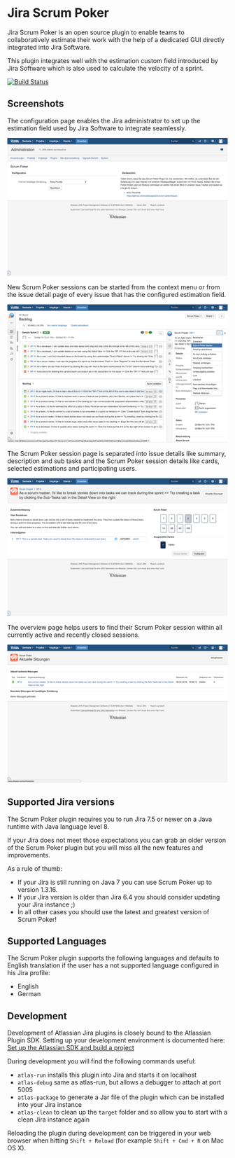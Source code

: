 # Jira Scrum Poker

Jira Scrum Poker is an open source plugin to enable teams to collaboratively estimate their work with the help of a dedicated GUI directly integrated into Jira Software.

This plugin integrates well with the estimation custom field introduced by Jira Software which is also used to calculate the velocity of a sprint.

[![Build Status](https://travis-ci.org/codescape/jira-scrum-poker.svg?branch=master)](https://travis-ci.org/codescape/jira-scrum-poker)

## Screenshots

The configuration page enables the Jira administrator to set up the estimation field used by Jira Software to integrate seamlessly.

![Configuration](/etc/screenshots/scrum-poker-configuration.png)

New Scrum Poker sessions can be started from the context menu or from the issue detail page of every issue that has the configured estimation field.

![Start Scrum Poker session](/etc/screenshots/scrum-poker-start.png)

The Scrum Poker session page is separated into issue details like summary, description and sub tasks and the Scrum Poker session details like cards, selected estimations and participating users.   

![Running Scrum Poker session](/etc/screenshots/scrum-poker-session.png)

The overview page helps users to find their Scrum Poker session within all currently active and recently closed sessions.

![Active sessions Overview](/etc/screenshots/scrum-poker-active-sessions.png)

## Supported Jira versions

The Scrum Poker plugin requires you to run Jira 7.5 or newer on a Java runtime with Java language level 8.

If your Jira does not meet those expectations you can grab an older version of the Scrum Poker plugin but you will miss all the new features and improvements. 

As a rule of thumb:

* If your Jira is still running on Java 7 you can use Scrum Poker up to version 1.3.16.
* If your Jira version is older than Jira 6.4 you should consider updating your Jira instance ;)
* In all other cases you should use the latest and greatest version of Scrum Poker!

## Supported Languages

The Scrum Poker plugin supports the following languages and defaults to English translation if the user has a not supported language configured in his Jira profile:

* English
* German

## Development

Development of Atlassian Jira plugins is closely bound to the Atlassian Plugin SDK. Setting up your development environment is documented here: [Set up the Atlassian SDK and build a project](https://developer.atlassian.com/docs/getting-started/set-up-the-atlassian-plugin-sdk-and-build-a-project) 

During development you will find the following commands useful:

* `atlas-run` installs this plugin into Jira and starts it on localhost
* `atlas-debug` same as atlas-run, but allows a debugger to attach at port 5005
* `atlas-package` to generate a Jar file of the plugin which can be installed into your Jira instance
* `atlas-clean` to clean up the `target` folder and so allow you to start with a clean Jira instance again

Reloading the plugin during development can be triggered in your web browser when hitting `Shift + Reload` (for example `Shift + Cmd + R` on Mac OS X).
